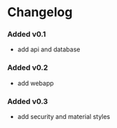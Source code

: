 # Changelog

### Added v0.1
- add api and database

### Added v0.2
- add webapp

### Added v0.3
- add security and material styles 